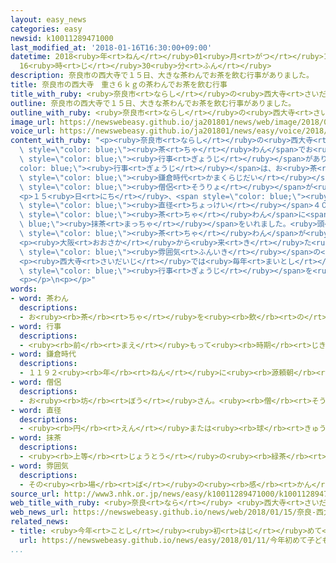 ```yaml
---
layout: easy_news
categories: easy
newsid: k10011289471000
last_modified_at: '2018-01-16T16:30:00+09:00'
datetime: 2018<ruby>年<rt>ねん</rt></ruby>01<ruby>月<rt>がつ</rt></ruby>16<ruby>日<rt>にち</rt></ruby>
  16<ruby>時<rt>じ</rt></ruby>30<ruby>分<rt>ふん</rt></ruby>
description: 奈良市の西大寺で１５日、大きな茶わんでお茶を飲む行事がありました。
title: 奈良市の西大寺　重さ６ｋｇの茶わんでお茶を飲む行事
title_with_ruby: <ruby>奈良市<rt>ならし</rt></ruby>の<ruby>西大寺<rt>さいだいじ</rt></ruby>　<ruby>重<rt>おも</rt></ruby>さ６ｋｇの<ruby>茶<rt>ちゃ</rt></ruby>わんでお<ruby>茶<rt>ちゃ</rt></ruby>を<ruby>飲<rt>の</rt></ruby>む<ruby>行事<rt>ぎょうじ</rt></ruby>
outline: 奈良市の西大寺で１５日、大きな茶わんでお茶を飲む行事がありました。
outline_with_ruby: <ruby>奈良市<rt>ならし</rt></ruby>の<ruby>西大寺<rt>さいだいじ</rt></ruby>で１５<ruby>日<rt>にち</rt></ruby>、<ruby>大<rt>おお</rt></ruby>きな<ruby>茶<rt>ちゃ</rt></ruby>わんでお<ruby>茶<rt>ちゃ</rt></ruby>を<ruby>飲<rt>の</rt></ruby>む<ruby>行事<rt>ぎょうじ</rt></ruby>がありました。
image_url: https://newswebeasy.github.io/ja201801/news/web/image/2018/01/15/K10011289471_1801151253_1801151256_01_02.jpg
voice_url: https://newswebeasy.github.io/ja201801/news/easy/voice/2018/01/16/k10011289471000.mp3
content_with_ruby: "<p><ruby>奈良市<rt>ならし</rt></ruby>の<ruby>西大寺<rt>さいだいじ</rt></ruby>で１５<ruby>日<rt>にち</rt></ruby>、<ruby>大<rt>おお</rt></ruby>きな<span\
  \ style=\"color: blue;\"><ruby>茶<rt>ちゃ</rt></ruby>わん</span>でお<ruby>茶<rt>ちゃ</rt></ruby>を<ruby>飲<rt>の</rt></ruby>む<span\
  \ style=\"color: blue;\"><ruby>行事<rt>ぎょうじ</rt></ruby></span>がありました。この<span style=\"\
  color: blue;\"><ruby>行事<rt>ぎょうじ</rt></ruby></span>は、お<ruby>茶<rt>ちゃ</rt></ruby>があまりなかった<span\
  \ style=\"color: blue;\"><ruby>鎌倉時代<rt>かまくらじだい</rt></ruby></span>に、たくさんの<ruby>人<rt>ひと</rt></ruby>にお<ruby>茶<rt>ちゃ</rt></ruby>を<ruby>飲<rt>の</rt></ruby>んでもらうために<span\
  \ style=\"color: blue;\"><ruby>僧侶<rt>そうりょ</rt></ruby></span>が<ruby>始<rt>はじ</rt></ruby>めたと<ruby>言<rt>い</rt></ruby>われています。</p>\n\
  <p>１５<ruby>日<rt>にち</rt></ruby>、<span style=\"color: blue;\"><ruby>僧侶<rt>そうりょ</rt></ruby></span>が<span\
  \ style=\"color: blue;\"><ruby>直径<rt>ちょっけい</rt></ruby></span>４０ｃｍ、<ruby>重<rt>おも</rt></ruby>さ６ｋｇぐらいの<span\
  \ style=\"color: blue;\"><ruby>茶<rt>ちゃ</rt></ruby>わん</span>に<span style=\"color:\
  \ blue;\"><ruby>抹茶<rt>まっちゃ</rt></ruby></span>をいれました。<ruby>頭<rt>あたま</rt></ruby>が<ruby>入<rt>はい</rt></ruby>るぐらい<span\
  \ style=\"color: blue;\"><ruby>茶<rt>ちゃ</rt></ruby>わん</span>が<ruby>大<rt>おお</rt></ruby>きいため、<ruby>隣<rt>となり</rt></ruby>の<ruby>人<rt>ひと</rt></ruby>に<ruby>手伝<rt>てつだ</rt></ruby>ってもらいながら<ruby>飲<rt>の</rt></ruby>む<ruby>人<rt>ひと</rt></ruby>もいました。</p>\n\
  <p><ruby>大阪<rt>おおさか</rt></ruby>から<ruby>来<rt>き</rt></ruby>た<ruby>中学生<rt>ちゅうがくせい</rt></ruby>の<ruby>女<rt>おんな</rt></ruby>の<ruby>子<rt>こ</rt></ruby>は「いつもと<ruby>違<rt>ちが</rt></ruby>う<span\
  \ style=\"color: blue;\"><ruby>雰囲気<rt>ふんいき</rt></ruby></span>の<ruby>中<rt>なか</rt></ruby>で、お<ruby>茶<rt>ちゃ</rt></ruby>を<ruby>楽<rt>たの</rt></ruby>しむことができました」と<ruby>話<rt>はな</rt></ruby>していました。</p>\n\
  <p><ruby>西大寺<rt>さいだいじ</rt></ruby>では<ruby>毎年<rt>まいとし</rt></ruby>、１<ruby>月<rt>がつ</rt></ruby>と<ruby>春<rt>はる</rt></ruby>と<ruby>秋<rt>あき</rt></ruby>にこの<span\
  \ style=\"color: blue;\"><ruby>行事<rt>ぎょうじ</rt></ruby></span>を<ruby>行<rt>おこな</rt></ruby>っています。</p>\n\
  <p></p>\n<p></p>"
words:
- word: 茶わん
  descriptions:
  - お<ruby><rb>茶</rb><rt>ちゃ</rt></ruby>を<ruby><rb>飲</rb><rt>の</rt></ruby>んだり、ご<ruby><rb>飯</rb><rt>はん</rt></ruby>を<ruby><rb>食</rb><rt>た</rt></ruby>べたりするときに<ruby><rb>使</rb><rt>つか</rt></ruby>う<ruby><rb>器</rb><rt>うつわ</rt></ruby>。
- word: 行事
  descriptions:
  - <ruby><rb>前</rb><rt>まえ</rt></ruby>もって<ruby><rb>時期</rb><rt>じき</rt></ruby>を<ruby><rb>決</rb><rt>き</rt></ruby>めて<ruby><rb>行</rb><rt>おこな</rt></ruby>われる、もよおし。
- word: 鎌倉時代
  descriptions:
  - １１９２<ruby><rb>年</rb><rt>ねん</rt></ruby>に<ruby><rb>源頼朝</rb><rt>みなもとのよりとも</rt></ruby>が<ruby><rb>鎌倉</rb><rt>かまくら</rt></ruby>に<ruby><rb>幕府</rb><rt>ばくふ</rt></ruby>を<ruby><rb>開</rb><rt>ひら</rt></ruby>いてから、１３３３<ruby><rb>年</rb><rt>ねん</rt></ruby>に<ruby><rb>北条氏</rb><rt>ほうじょうし</rt></ruby>がほろびるまでの１４１<ruby><rb>年間</rb><rt>ねんかん</rt></ruby>。<ruby><rb>初</rb><rt>はじ</rt></ruby>めて<ruby><rb>武士</rb><rt>ぶし</rt></ruby>が<ruby><rb>政治</rb><rt>せいじ</rt></ruby>を<ruby><rb>行</rb><rt>おこな</rt></ruby>った。
- word: 僧侶
  descriptions:
  - お<ruby><rb>坊</rb><rt>ぼう</rt></ruby>さん。<ruby><rb>僧</rb><rt>そう</rt></ruby>。
- word: 直径
  descriptions:
  - <ruby><rb>円</rb><rt>えん</rt></ruby>または<ruby><rb>球</rb><rt>きゅう</rt></ruby>の<ruby><rb>中心</rb><rt>ちゅうしん</rt></ruby>を<ruby><rb>通</rb><rt>とお</rt></ruby>って、<ruby><rb>円周</rb><rt>えんしゅう</rt></ruby>や<ruby><rb>球面上</rb><rt>きゅうめんじょう</rt></ruby>の<ruby><rb>二点</rb><rt>にてん</rt></ruby>を<ruby><rb>結</rb><rt>むす</rt></ruby>ぶ<ruby><rb>直線</rb><rt>ちょくせん</rt></ruby>。さしわたし。
- word: 抹茶
  descriptions:
  - <ruby><rb>上等</rb><rt>じょうとう</rt></ruby>の<ruby><rb>緑茶</rb><rt>りょくちゃ</rt></ruby>を<ruby><rb>粉</rb><rt>こな</rt></ruby>にしたもの。<ruby><rb>湯</rb><rt>ゆ</rt></ruby>でとかして<ruby><rb>飲</rb><rt>の</rt></ruby>む。
- word: 雰囲気
  descriptions:
  - その<ruby><rb>場</rb><rt>ば</rt></ruby>の<ruby><rb>感</rb><rt>かん</rt></ruby>じや<ruby><rb>気分</rb><rt>きぶん</rt></ruby>。
source_url: http://www3.nhk.or.jp/news/easy/k10011289471000/k10011289471000.html
web_title_with_ruby: <ruby>奈良<rt>なら</rt></ruby> <ruby>西大寺<rt>さいだいじ</rt></ruby> <ruby>重<rt>おも</rt></ruby>さ６<ruby>キロ<rt>きろ</rt></ruby>の<ruby>茶<rt>ちゃ</rt></ruby>わんで<ruby>伝統<rt>でんとう</rt></ruby>の<ruby>大<rt>だい</rt></ruby><ruby>茶盛<rt>ちゃもり</rt></ruby><ruby>式<rt>しき</rt></ruby>
web_news_url: https://newswebeasy.github.io/news/web/2018/01/15/奈良-西大寺-重さ6キロの茶わんで伝統の大茶盛式
related_news:
- title: <ruby>今年<rt>ことし</rt></ruby><ruby>初<rt>はじ</rt></ruby>めて<ruby>子<rt>こ</rt></ruby>どもたちがお<ruby>母<rt>かあ</rt></ruby>さんにお<ruby>茶<rt>ちゃ</rt></ruby>をいれる<ruby>会<rt>かい</rt></ruby>
  url: https://newswebeasy.github.io/news/easy/2018/01/11/今年初めて子どもたちがお母さんにお茶をいれる会
...
```

